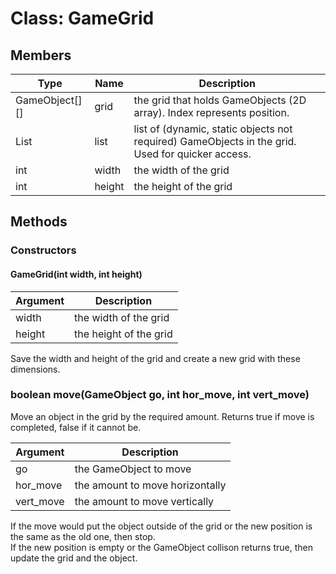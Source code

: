 <h1>Class: GameGrid</h1>

<h2>Members</h2>

 Type | Name | Description
------|------|-------------
GameObject[][] |grid |the grid that holds GameObjects (2D array). Index represents position.
List<GameObject> |list |list of (dynamic, static objects not required) GameObjects in the grid. Used for quicker access.
int |width |the width of the grid
int |height |the height of the grid
 
<h2>Methods</h2>
<h3>Constructors</h3>
<h4>GameGrid(int width, int height)</h4>
 
Argument | Description |
--- | --- |
width |the width of the grid
height |the height of the grid

Save the width and height of the grid and create a new grid with these dimensions. 
 
<h3>boolean move(GameObject go, int hor_move, int vert_move)</h3>
Move an object in the grid by the required amount.
Returns true if move is completed, false if it cannot be.

Argument | Description
--- | ---
go |the GameObject to move
hor_move |the amount to move horizontally
vert_move |the amount to move vertically

If the move would put the object outside of the grid or the new position is the same as the old one, then stop.  
If the new position is empty or the GameObject collison returns true, then update the grid and the object.

 